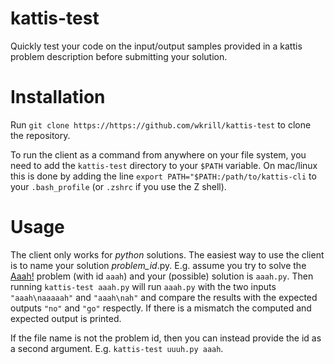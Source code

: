 # kattis-test
Quickly test your code on the input/output samples provided in a kattis problem description before submitting your solution.

# Installation
Run `git clone https://https://github.com/wkrill/kattis-test` to clone the repository.

To run the client as a command from anywhere on your file system, you need to add the `kattis-test` directory to your `$PATH` variable.
On mac/linux this is done by adding the line `export PATH="$PATH:/path/to/kattis-cli` to your `.bash_profile` (or `.zshrc` if you use the Z shell).

# Usage
The client only works for *python* solutions. The easiest way to use the client is to name your solution *problem_id*.py.
E.g. assume you try to solve the [Aaah!](https://open.kattis.com/problems/aaah) problem (with id `aaah`) and your (possible) solution is `aaah.py`. 
Then running `kattis-test aaah.py` will run `aaah.py` with the two inputs `"aaah\naaaaah"` and `"aaah\nah"` and compare the results with the expected outputs `"no"` and `"go"` respectly. If there is a mismatch the computed and expected output is printed.

If the file name is not the problem id, then you can instead provide the id as a second argument. E.g. `kattis-test uuuh.py aaah`.
